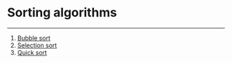 # Sorting algorithms
___

1. [Bubble sort](/bubble_sort/bubble_sort/Program.cs)
2. [Selection sort](/selection_sort/selection_sort/Program.cs)
3. [Quick sort](/quick_sort/quick_sort/Program.cs)
